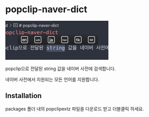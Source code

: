 # popclip-naver-dict

![](./demo.png)

popclip으로 전달된 string 값을 네이버 사전에 검색합니다.

네이버 사전에서 지원되는 모든 언어를 지원합니다.

## Installation

packages 폴더 내의 popclipextz 파일을 다운로드 받고 더블클릭 하세요.